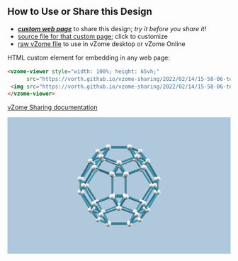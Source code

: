 
## How to Use or Share this Design

 - [***custom web page***][post] to share this design; *try it before you share it!*
 - [source file for that custom page][source]; click to customize
 - [raw vZome file][raw] to use in vZome desktop or vZome Online
 
 HTML custom element for embedding in any web page:
 ```html
<vzome-viewer style="width: 100%; height: 65vh;"
       src="https://vorth.github.io/vzome-sharing/2022/02/14/15-58-06-testNewSaveShare2/testNewSaveShare2.vZome" >
  <img src="https://vorth.github.io/vzome-sharing/2022/02/14/15-58-06-testNewSaveShare2/testNewSaveShare2.png" />
</vzome-viewer>
 ```

[vZome Sharing documentation](https://vzome.github.io/vzome/sharing.html#how-it-works)

![Image](<testNewSaveShare2.png>)


[post]: <https://vorth.github.io/vzome-sharing/2022/02/14/testNewSaveShare2-15-58-06.html>
[source]: <https://github.com/vorth/vzome-sharing/edit/main/_posts/2022-02-14-testNewSaveShare2-15-58-06.md>
[raw]: <https://raw.githubusercontent.com/vorth/vzome-sharing/main/2022/02/14/15-58-06-testNewSaveShare2/testNewSaveShare2.vZome>